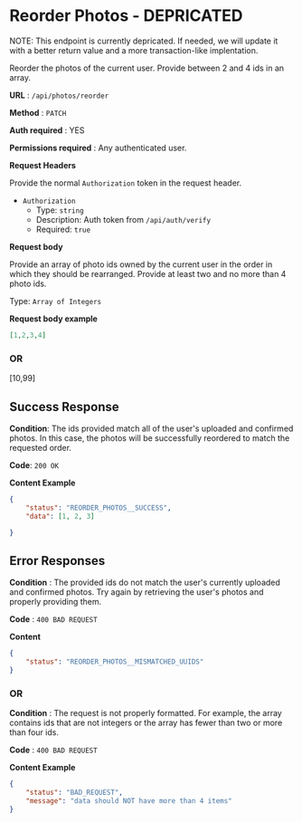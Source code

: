 # Reorder Photos - DEPRICATED

NOTE: This endpoint is currently depricated. If needed, we will update it with a better return value and a more transaction-like implentation.

Reorder the photos of the current user. Provide between 2 and 4 ids in an array.

**URL** : `/api/photos/reorder`

**Method** : `PATCH`

**Auth required** : YES

**Permissions required** : Any authenticated user.

**Request Headers**

Provide the normal `Authorization` token in the request header.

* `Authorization`
  * Type: `string`
  * Description: Auth token from `/api/auth/verify`
  * Required: `true`

**Request body**

Provide an array of photo ids owned by the current user in the order in which they should be rearranged. Provide at least two and no more than 4 photo ids.

Type: `Array of Integers`

**Request body example**

```json
[1,2,3,4]
```

### OR

[10,99]

## Success Response

**Condition**: The ids provided match all of the user's uploaded and confirmed photos. In this case, the photos will be successfully reordered to match the requested order.

**Code**: `200 OK`

**Content Example**

```json
{
    "status": "REORDER_PHOTOS__SUCCESS",
    "data": [1, 2, 3]

}
```

## Error Responses

**Condition** : The provided ids do not match the user's currently uploaded and confirmed photos. Try again by retrieving the user's photos and properly providing them.

**Code** : `400 BAD REQUEST`

**Content**

```json
{
    "status": "REORDER_PHOTOS__MISMATCHED_UUIDS"
}
```

### OR

**Condition** : The request is not properly formatted. For example, the array contains ids that are not integers or the array has fewer than two or more than four ids.

**Code** : `400 BAD REQUEST`

**Content Example**

```json
{
    "status": "BAD_REQUEST",
    "message": "data should NOT have more than 4 items"
}
```
